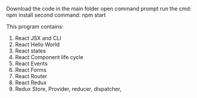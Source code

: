 Download the code
in the main folder open command prompt run the cmd: npm install
second command: npm start

This program contains:
1. React JSX and CLI
2. React Hello World
3. React states
4. React Component life cycle
5. React Events
6. React Forms
7. React Router
8. React Redux
9. Redux Store, Provider, reducer, dispatcher, 